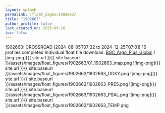 ```yaml
---
layout: splash
permalink: /float_pages/1902663/
title: "1902663"
author_profile: false
last_created_on: 2025-09-26
toc: false
---
```

 
1902663: CROSSROAD (2024-08-05T07:32 to 2024-12-25T07:01)
16 profiles completed
Individual float file download: [BGC_Argo_Plus_Global](https://ftp.soest.hawaii.edu/bgc_argo_plus/Individual_Floats/outliers_removed/1902663_Sprof_processed.nc)
![img-png]({{ site.url }}{{ site.baseurl }}/assets/images/float_figures/1902663/01_1902663_map.png
![img-png]({{ site.url }}{{ site.baseurl }}/assets/images/float_figures/1902663/1902663_DOXY.png
![img-png]({{ site.url }}{{ site.baseurl }}/assets/images/float_figures/1902663/1902663_PRES.png
![img-png]({{ site.url }}{{ site.baseurl }}/assets/images/float_figures/1902663/1902663_PSAL.png
![img-png]({{ site.url }}{{ site.baseurl }}/assets/images/float_figures/1902663/1902663_TEMP.png
